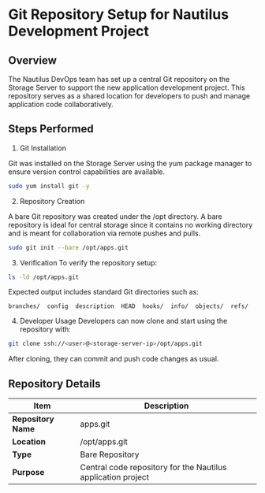 # Git Repository Setup for Nautilus Development Project

## Overview
The Nautilus DevOps team has set up a central Git repository on the Storage Server to support the new application development project. 
This repository serves as a shared location for developers to push and manage application code collaboratively.

## Steps Performed
1. Git Installation
   
Git was installed on the Storage Server using the yum package manager to ensure version control capabilities are available.
```bash
sudo yum install git -y
```
2. Repository Creation

A bare Git repository was created under the /opt directory.
A bare repository is ideal for central storage since it contains no working directory and is meant for collaboration via remote pushes and pulls.
```bash
sudo git init --bare /opt/apps.git
```
3. Verification
To verify the repository setup:
```bash
ls -ld /opt/apps.git
```
Expected output includes standard Git directories such as:
```arduino
branches/  config  description  HEAD  hooks/  info/  objects/  refs/
```
4. Developer Usage
Developers can now clone and start using the repository with:
```bash
git clone ssh://<user>@<storage-server-ip>/opt/apps.git
```
After cloning, they can commit and push code changes as usual.
## Repository Details
| Item                | Description                                                  |
| ------------------- | ------------------------------------------------------------ |
| **Repository Name** | apps.git                                                     |
| **Location**        | /opt/apps.git                                                |
| **Type**            | Bare Repository                                              |
| **Purpose**         | Central code repository for the Nautilus application project |
